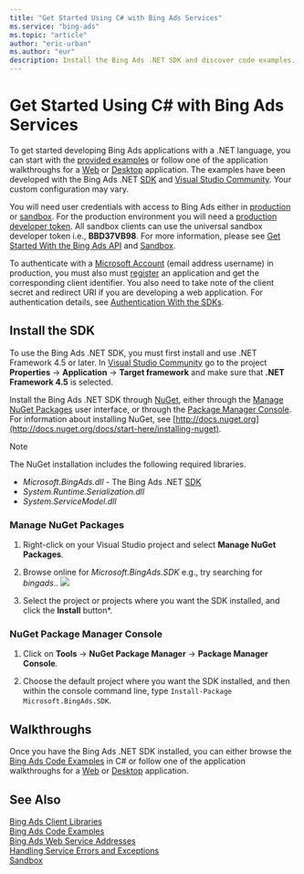 ```yaml
---
title: "Get Started Using C# with Bing Ads Services"
ms.service: "bing-ads"
ms.topic: "article"
author: "eric-urban"
ms.author: "eur"
description: Install the Bing Ads .NET SDK and discover code examples.
---
```

# Get Started Using C# with Bing Ads Services
To get started developing Bing Ads applications with a .NET language, you can start with the [provided examples](~/guides/code-examples.md) or follow one of the application walkthroughs for a [Web](~/guides/walkthrough-web-application-csharp.md) or [Desktop](~/guides/walkthrough-desktop-application-csharp.md) application. The examples have been developed with the Bing Ads .NET [SDK](~/guides/client-libraries.md) and [Visual Studio Community](https://www.visualstudio.com/vs/community/). Your custom configuration may vary.

You will need user credentials with access to Bing Ads either in [production](https://secure.bingads.microsoft.com/) or [sandbox](https://secure.sandbox.bingads.microsoft.com/Auth?EnvContext=Sandbox). For the production environment you will need a [production developer token](~/guides/get-started.md#get-developer-token). All sandbox clients can use the universal sandbox developer token i.e., **BBD37VB98**. For more information, please see [Get Started With the Bing Ads API](../guides/get-started.md) and [Sandbox](../guides/sandbox.md).

To authenticate with a [Microsoft Account](https://account.microsoft.com/account) (email address username) in production, you must also must [register](../guides/authentication-oauth.md#registerapplication) an application and get the corresponding client identifier. You also need to take note of the client secret and redirect URI if you are developing a web application. For authentication details, see [Authentication With the SDKs](~/guides/sdk-authentication.md#oauth).

## <a name="installation"></a>Install the SDK
To use the Bing Ads .NET SDK, you must first install and use .NET Framework 4.5 or later. In [Visual Studio Community](https://www.visualstudio.com/vs/community/) go to the project **Properties** -&gt; **Application** -&gt; **Target framework** and make sure that **.NET Framework 4.5** is selected.

Install the Bing Ads .NET SDK through [NuGet](https://www.nuget.org/packages/Microsoft.BingAds.SDK/), either through the [Manage NuGet Packages](#manage-nuget) user interface, or through the [Package Manager Console](#package-manager). For information about installing NuGet, see [http://docs.nuget.org](http://docs.nuget.org/docs/start-here/installing-nuget).

> [!NOTE]
> The NuGet installation includes the following required libraries.
> 
> -   *Microsoft.BingAds.dll* - The Bing Ads .NET [SDK](~/guides/client-libraries.md)
> -   *System.Runtime.Serialization.dll*
> -   *System.ServiceModel.dll*

### <a name="manage-nuget"></a>Manage NuGet Packages

1. Right-click on your Visual Studio project and select **Manage NuGet Packages**.

2. Browse online for *Microsoft.BingAds.SDK* e.g., try searching for *bingads*..
   ![](~/guides/media/net-sdk-install.png)  

3. Select the project or projects where you want the SDK installed, and click the **Install** button*.

### <a name="package-manager"></a>NuGet Package Manager Console

1. Click on **Tools** -&gt; **NuGet Package Manager** -&gt; **Package Manager Console**.

2. Choose the default project where you want the SDK installed, and then within the console command line, type `Install-Package Microsoft.BingAds.SDK`. 

## <a name="walkthrough"></a>Walkthroughs
Once you have the Bing Ads .NET SDK installed, you can either browse the [Bing Ads Code Examples](../guides/code-examples.md) in C# or follow one of the application walkthroughs for a [Web](~/guides/walkthrough-web-application-csharp.md) or [Desktop](~/guides/walkthrough-desktop-application-csharp.md) application.

## See Also
[Bing Ads Client Libraries](../guides/client-libraries.md)    
[Bing Ads Code Examples](../guides/code-examples.md)    
[Bing Ads Web Service Addresses](../guides/web-service-addresses.md)  
[Handling Service Errors and Exceptions](~/guides/handle-service-errors-exceptions.md)  
[Sandbox](../guides/sandbox.md)  
